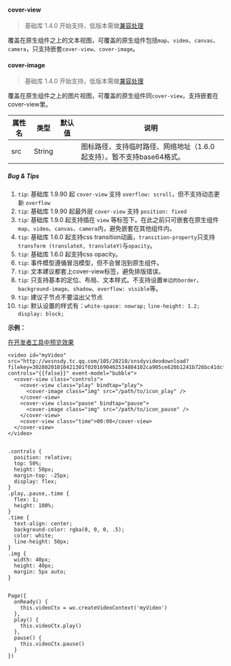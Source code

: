 <!-- https://mp.weixin.qq.com/debug/wxadoc/dev/component/cover-view.html -->

#### cover-view

> 基础库 1.4.0 开始支持，低版本需做[兼容处理](https://mp.weixin.qq.com/debug/wxadoc/dev/framework/compatibility.html)

覆盖在原生组件之上的文本视图，可覆盖的原生组件包括`map`、`video`、`canvas`、`camera`，只支持嵌套`cover-view`、`cover-image`。

#### cover-image

> 基础库 1.4.0 开始支持，低版本需做[兼容处理](https://mp.weixin.qq.com/debug/wxadoc/dev/framework/compatibility.html)

覆盖在原生组件之上的图片视图，可覆盖的原生组件同`cover-view`，支持嵌套在cover-view里。

 属性名 |  类型     | 默认值 |  说明                                       
--------|-----------|--------|---------------------------------------------
  src   |  String   |        |图标路径，支持临时路径、网络地址（1.6.0起支持）。暂不支持base64格式。

##### Bug & Tips

1.  `tip`: 基础库 1.9.90 起 `cover-view` 支持 `overflow: scroll`，但不支持动态更新 `overflow`
2.  `tip`: 基础库 1.9.90 起最外层 `cover-view` 支持 `position: fixed`
3.  `tip`: 基础库 1.9.0 起支持插在 `view` 等标签下。在此之前只可嵌套在原生组件`map`、`video`、`canvas`、`camera`内，避免嵌套在其他组件内。
4.  `tip`: 基础库 1.6.0 起支持css transition动画，`transition-property`只支持`transform (translateX, translateY)`与`opacity`。
5.  `tip`: 基础库 1.6.0 起支持css opacity。
6.  `tip`: 事件模型遵循冒泡模型，但不会冒泡到原生组件。
7.  `tip`: 文本建议都套上cover-view标签，避免排版错误。
8.  `tip`: 只支持基本的定位、布局、文本样式。不支持设置`单边的border`、`background-image`、`shadow`、`overflow: visible`等。
9.  `tip`: 建议子节点不要溢出父节点
10.  `tip`: 默认设置的样式有：`white-space: nowrap;` `line-height: 1.2;` `display: block;`

**示例：**

[在开发者工具中预览效果](wechatide://minicode/IBYfximo6AYL)

    <video id="myVideo" src="http://wxsnsdy.tc.qq.com/105/20210/snsdyvideodownload?filekey=30280201010421301f0201690402534804102ca905ce620b1241b726bc41dcff44e00204012882540400&bizid=1023&hy=SH&fileparam=302c020101042530230204136ffd93020457e3c4ff02024ef202031e8d7f02030f42400204045a320a0201000400" controls="{{false}}" event-model="bubble">
      <cover-view class="controls">
        <cover-view class="play" bindtap="play">
          <cover-image class="img" src="/path/to/icon_play" />
        </cover-view>
        <cover-view class="pause" bindtap="pause">
          <cover-image class="img" src="/path/to/icon_pause" />
        </cover-view>
        <cover-view class="time">00:00</cover-view>
      </cover-view>
    </video>
    

    .controls {
      position: relative;
      top: 50%;
      height: 50px;
      margin-top: -25px;
      display: flex;
    }
    .play,.pause,.time {
      flex: 1;
      height: 100%;
    }
    .time {
      text-align: center;
      background-color: rgba(0, 0, 0, .5);
      color: white;
      line-height: 50px;
    }
    .img {
      width: 40px;
      height: 40px;
      margin: 5px auto;
    }
    

    Page({
      onReady() {
        this.videoCtx = wx.createVideoContext('myVideo')
      },
      play() {
        this.videoCtx.play()
      },
      pause() {
        this.videoCtx.pause()
      }
    })
